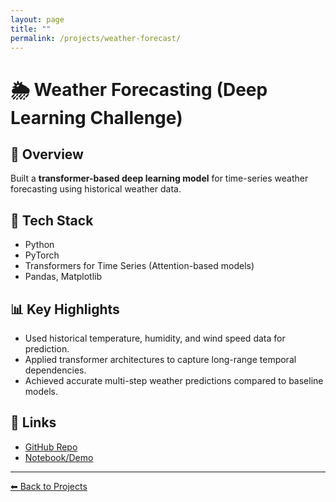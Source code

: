 ```yaml
---
layout: page
title: ""
permalink: /projects/weather-forecast/
---
```


# 🌦️ Weather Forecasting (Deep Learning Challenge)  

## 📌 Overview  
Built a **transformer-based deep learning model** for time-series weather forecasting using historical weather data.  

## 🔧 Tech Stack  
- Python  
- PyTorch  
- Transformers for Time Series (Attention-based models)  
- Pandas, Matplotlib  

## 📊 Key Highlights  
- Used historical temperature, humidity, and wind speed data for prediction.  
- Applied transformer architectures to capture long-range temporal dependencies.  
- Achieved accurate multi-step weather predictions compared to baseline models.  

## 📂 Links  
- [GitHub Repo](https://github.com/haridhanush-ravichandran)  
- [Notebook/Demo](#)  

---

[⬅ Back to Projects](/projects/)

